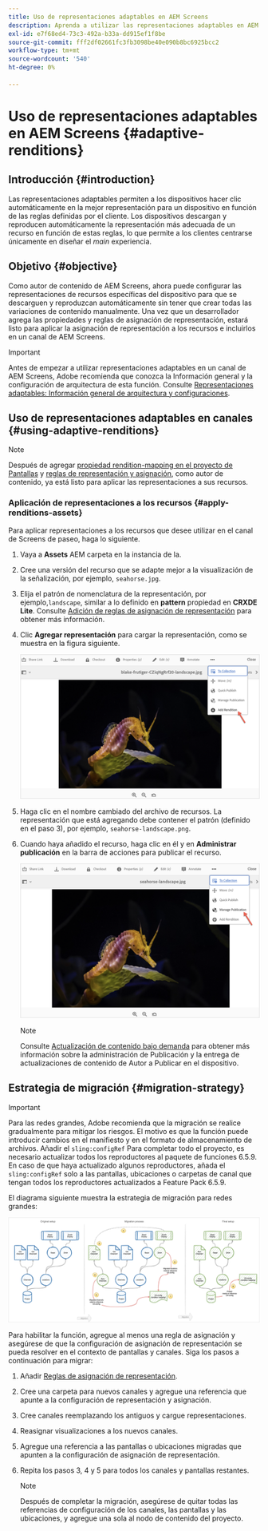 ```yaml
---
title: Uso de representaciones adaptables en AEM Screens
description: Aprenda a utilizar las representaciones adaptables en AEM Screens.
exl-id: e7f68ed4-73c3-492a-b33a-dd915ef1f8be
source-git-commit: fff2df02661fc3fb3098be40e090b8bc6925bcc2
workflow-type: tm+mt
source-wordcount: '540'
ht-degree: 0%

---
```


# Uso de representaciones adaptables en AEM Screens {#adaptive-renditions}

## Introducción {#introduction}

Las representaciones adaptables permiten a los dispositivos hacer clic automáticamente en la mejor representación para un dispositivo en función de las reglas definidas por el cliente. Los dispositivos descargan y reproducen automáticamente la representación más adecuada de un recurso en función de estas reglas, lo que permite a los clientes centrarse únicamente en diseñar el *main* experiencia.

## Objetivo {#objective}

Como autor de contenido de AEM Screens, ahora puede configurar las representaciones de recursos específicas del dispositivo para que se descarguen y reproduzcan automáticamente sin tener que crear todas las variaciones de contenido manualmente.
Una vez que un desarrollador agrega las propiedades y reglas de asignación de representación, estará listo para aplicar la asignación de representación a los recursos e incluirlos en un canal de AEM Screens.

>[!IMPORTANT]
>Antes de empezar a utilizar representaciones adaptables en un canal de AEM Screens, Adobe recomienda que conozca la Información general y la configuración de arquitectura de esta función. Consulte [Representaciones adaptables: Información general de arquitectura y configuraciones](/help/user-guide/adaptive-renditions.md).

## Uso de representaciones adaptables en canales {#using-adaptive-renditions}

>[!NOTE]
>Después de agregar [propiedad rendition-mapping en el proyecto de Pantallas](/help/user-guide/adaptive-renditions.md#rendition-mapping-new) y [reglas de representación y asignación](/help/user-guide/adaptive-renditions.md#add-rendition-mapping-rules), como autor de contenido, ya está listo para aplicar las representaciones a sus recursos.

### Aplicación de representaciones a los recursos {#apply-renditions-assets}

Para aplicar representaciones a los recursos que desee utilizar en el canal de Screens de paseo, haga lo siguiente.

1. Vaya a **Assets** AEM carpeta en la instancia de la.
1. Cree una versión del recurso que se adapte mejor a la visualización de la señalización, por ejemplo, `seahorse.jpg`.
1. Elija el patrón de nomenclatura de la representación, por ejemplo,`landscape`, similar a lo definido en **pattern** propiedad en **CRXDE Lite**. Consulte [Adición de reglas de asignación de representación](/help/user-guide/adaptive-renditions.md#add-rendition-mapping-rules) para obtener más información.
1. Clic **Agregar representación** para cargar la representación, como se muestra en la figura siguiente.

   ![imagen](/help/user-guide/assets/adaptive-renditions/manage-pub-asset2.png)

1. Haga clic en el nombre cambiado del archivo de recursos. La representación que está agregando debe contener el patrón (definido en el paso 3), por ejemplo, `seahorse-landscape.png`.
1. Cuando haya añadido el recurso, haga clic en él y en **Administrar publicación** en la barra de acciones para publicar el recurso.

   ![imagen](/help/user-guide/assets/adaptive-renditions/manage-pub-asset1.png)

   >[!NOTE]
   >Consulte [Actualización de contenido bajo demanda](https://experienceleague.adobe.com/en/docs/experience-manager-screens/user-guide/authoring/content-updates/on-demand-content) para obtener más información sobre la administración de Publicación y la entrega de actualizaciones de contenido de Autor a Publicar en el dispositivo.

## Estrategia de migración {#migration-strategy}

>[!IMPORTANT]
>Para las redes grandes, Adobe recomienda que la migración se realice gradualmente para mitigar los riesgos. El motivo es que la función puede introducir cambios en el manifiesto y en el formato de almacenamiento de archivos. Añadir el `sling:configRef` Para completar todo el proyecto, es necesario actualizar todos los reproductores al paquete de funciones 6.5.9. En caso de que haya actualizado algunos reproductores, añada el `sling:configRef` solo a las pantallas, ubicaciones o carpetas de canal que tengan todos los reproductores actualizados a Feature Pack 6.5.9.

El diagrama siguiente muestra la estrategia de migración para redes grandes:

![imagen](/help/user-guide/assets/adaptive-renditions/migration-strategy1.png)

Para habilitar la función, agregue al menos una regla de asignación y asegúrese de que la configuración de asignación de representación se pueda resolver en el contexto de pantallas y canales. Siga los pasos a continuación para migrar:

1. Añadir [Reglas de asignación de representación](/help/user-guide/adaptive-renditions.md).
1. Cree una carpeta para nuevos canales y agregue una referencia que apunte a la configuración de representación y asignación.
1. Cree canales reemplazando los antiguos y cargue representaciones.
1. Reasignar visualizaciones a los nuevos canales.
1. Agregue una referencia a las pantallas o ubicaciones migradas que apunten a la configuración de asignación de representación.
1. Repita los pasos 3, 4 y 5 para todos los canales y pantallas restantes.

   >[!NOTE]
   >Después de completar la migración, asegúrese de quitar todas las referencias de configuración de los canales, las pantallas y las ubicaciones, y agregue una sola al nodo de contenido del proyecto.
